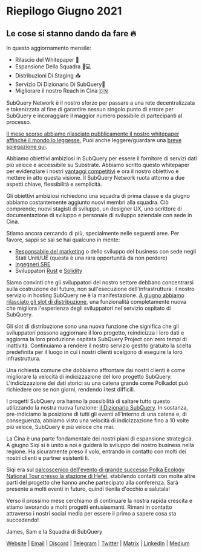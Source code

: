 # Riepilogo Giugno 2021

## Le cose si stanno dando da fare 🔥

In questo aggiornamento mensile:

-   Rilascio del Whitepaper 🎊
-   Espansione Della Squadra 👩💻
-   Distribuzioni Di Staging 📥
-   Servizio Di Dizionario Di SubQuery📖
-   Migliorare il nostro Reach in Cina 🇨🇳

SubQuery Network è il nostro sforzo per passare a una rete decentralizzata e tokenizzata al fine di garantire nessun singolo punto di errore per SubQuery e incoraggiare il maggior numero possibile di partecipanti al processo.

[Il mese scorso abbiamo rilasciato pubblicamente il nostro whitepaper affinché il mondo lo leggesse.](https://static.subquery.network/whitepaper.pdf) Puoi anche leggere/guardare una [breve spiegazione qui](https://subquery.medium.com/the-subquery-network-a-summary-46cde0acb010).

Abbiamo obiettivi ambiziosi in SubQuery per essere il fornitore di servizi dati più veloce e accessibile su Substrate. Abbiamo scritto questo whitepaper per evidenziare i nostri [vantaggi competitivi](https://subquery.medium.com/subquery-network-our-goals-and-competitive-advantages-a6efdd544be4) e ora il nostro obiettivo è mettere in atto questa visione. Il SubQuery Network ruota attorno a due aspetti chiave, flessibilità e semplicità.

Gli obiettivi ambiziosi richiedono una squadra di prima classe e da giugno abbiamo costantemente aggiunto nuovi membri alla squadra. Ciò comprende; nuovi stagisti di sviluppo, un designer UX, uno scrittore di documentazione di sviluppo e personale di sviluppo aziendale con sede in Cina.

Stiamo ancora cercando di più, specialmente nelle seguenti aree. Per favore, sappi se sai se hai qualcuno in mente:

-   [Responsabile del marketing](https://angel.co/company/subquery/jobs/1494376-head-of-marketing) o dello sviluppo del business con sede negli Stati Uniti/UE (questa è una rara opportunità da non perdere)
-   [Ingegneri SRE](https://angel.co/company/subquery/jobs/1497942-site-reliability-engineer)
-   Sviluppatori [Rust](https://angel.co/company/subquery/jobs/1494414-rust-developer) e [Solidity](https://angel.co/company/subquery/jobs/1494435-solidity-developer)

Siamo convinti che gli sviluppatori del nostro settore debbano concentrarsi sulla costruzione del futuro, non sull'esecuzione dell'infrastruttura: il nostro servizio in hosting SubQuery ne è la manifestazione. [A giugno abbiamo rilasciato gli slot di distribuzione](https://subquery.medium.com/deployment-slots-are-here-subquery-projects-4fe2629f8858), una funzionalità completamente nuova che migliora l'esperienza degli sviluppatori nel servizio ospitato di SubQuery.

Gli slot di distribuzione sono una nuova funzione che significa che gli sviluppatori possono aggiornare il loro progetto, reindicizza i loro dati e aggiorna la loro produzione ospitata SubQuery Project con zero tempi di inattività. Continuiamo a rendere il nostro servizio gestito gratuito la scelta predefinita per il luogo in cui i nostri clienti scelgono di eseguire la loro infrastruttura.

Una richiesta comune che dobbiamo affrontare dai nostri clienti è come migliorare la velocità di indicizzazione del loro progetto SubQuery. L'indicizzazione dei dati storici su una catena grande come Polkadot può richiedere ore se non giorni, rendendo i test difficili.

I progetti SubQuery ora hanno la possibilità di saltare tutto questo utilizzando la nostra nuova funzione: [il Dizionario SubQuery](https://subquery.medium.com/subquerys-just-got-a-lot-faster-with-the-dictionary-8a7a1447574). In sostanza, pre-indiciamo la posizione di tutti gli eventi all'interno di una catena e, di conseguenza, abbiamo visto una velocità di indicizzazione fino a 10 volte più veloce, SubQuery è più veloce che mai.

La Cina è una parte fondamentale dei nostri piani di espansione strategica. A giugno Siqi si è unito a noi e guiderà lo sviluppo del nostro business nella regione. Ha sicuramente preso il volo, entrando in contatto con molti dei nostri clienti e partner esistenti lì.

Siqi era sul [palcoscenico dell'evento di grande successo Polka Ecology National Tour presso la stazione di Hefei](https://twitter.com/SubQueryNetwork/status/1409696588465721348), stabilendo contatti con molte altre parti del progetto che hanno anche partecipato alla conferenza. Sarà presente a molti eventi in futuro, quindi tienila d'occhio e salutala!

Verso il prossimo mese cerchiamo di continuare la nostra rapida crescita e stiamo lavorando a molti progetti entusiasmanti. Rimani in contatto attraverso i nostri social media per essere il primo a sapere cosa sta succedendo!

James, Sam e la Squadra di SubQuery

[Website](https://subquery.network/) | [Email](mailto:hello@subquery.network) | [Discord](https://discord.com/invite/78zg8aBSMG) | [Telegram](https://t.me/subquerynetwork) | [Twitter](https://twitter.com/subquerynetwork) | [Matrix](https://matrix.to/#/#subquery:matrix.org) | [LinkedIn](https://www.linkedin.com/company/subquery) | [Medium](https://subquery.medium.com/)
